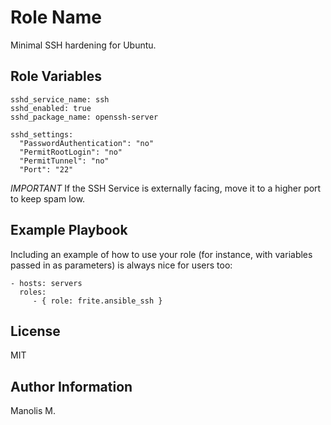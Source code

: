 Role Name
=========

Minimal SSH hardening for Ubuntu.


Role Variables
--------------

```
sshd_service_name: ssh
sshd_enabled: true
sshd_package_name: openssh-server

sshd_settings:
  "PasswordAuthentication": "no"
  "PermitRootLogin": "no"
  "PermitTunnel": "no"
  "Port": "22"

```
*IMPORTANT*
If the SSH Service is externally facing, move it to a higher port to keep spam low.

Example Playbook
----------------

Including an example of how to use your role (for instance, with variables passed in as parameters) is always nice for users too:

    - hosts: servers
      roles:
         - { role: frite.ansible_ssh }

License
-------
MIT

Author Information
------------------
Manolis M. 
